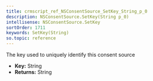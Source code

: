 ```yaml
---
title: crmscript_ref_NSConsentSource_SetKey_String_p_0
description: NSConsentSource.SetKey(String p_0)
intellisense: NSConsentSource.SetKey
sortOrder: 1711
keywords: SetKey(String)
so.topic: reference
---
```



The key used to uniquely identify this consent source



* **Key:** String
* **Returns:** String


